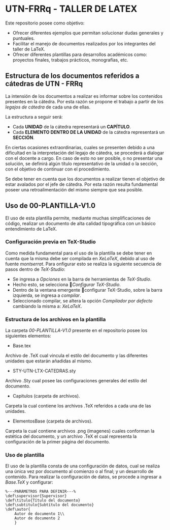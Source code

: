 # UTN-FRRq - TALLER DE LATEX 

Este repositorio posee como objetivo:

- Ofrecer diferentes ejemplos que permitan solucionar dudas generales y puntuales.
- Facilitar el manejo de documentos realizados por los integrantes del taller de LaTeX.
- Ofrecer diferentes plantillas para desarrollos académicos como: proyectos finales, trabajos prácticos, monografías, etc.

## Estructura de los documentos referidos a cátedras de UTN - FRRq

La intensión de los documentos a realizar es informar sobre los contenidos presentes en la cátedra. Por esta razón se propone el trabajo a partir de los *legajos de cátedra* de cada una de ellas. 

La estructura a seguir será:

- Cada **UNIDAD** de la cátedra representará un **CAPÍTULO**.
- Cada **ELEMENTO DENTRO DE LA UNIDAD** de la cátedra representará un **SECCIÓN**.

En ciertas ocasiones extraordinarias, cuales se presenten debido a una dificultad en la interpretación del legajo de cátedra, se procederá a dialogar con el docente a cargo. En caso de esto no ser posible, o no presentar una solución, se definirá algún título representativo de la unidad o la sección, con el objetivo de continuar con el procedimiento.

Se debe tener en cuenta que los documentos a realizar tienen el objetivo de estar avalados por el jefe de cátedra. Por esta razón resulta fundamental poseer una retroalimentación del mismo siempre que sea posible.

## Uso de 00-PLANTILLA-V1.0

El uso de esta plantilla permite, mediante muchas simplificaciones de código, realizar un documento de alta calidad tipográfica con un básico entendimiento de LaTeX. 

### Configuración previa en TeX-Studio

Como medida fundamental para el uso de la plantilla se debe tener en cuenta que la misma debe ser compilada en *XeLaTeX*, debido al uso de fuente *montserrat*. Para onfigurar esto se realiza la siguiente secuencia de pasos dentro de *TeX-Studio*:

- Se ingresa a *Opciones* en la barra de herramientas de *TeX-Studio*.
- Hecho esto, se selecciona 🔧*Configurar TeX-Studio*. 
- Dentro de la ventana emergente 🔧configurar TeX-Studio, sobre la barra izquierda, se ingresa a *compilar*.
- Seleccionado compilar, se altera la opción *Compilador por defecto* cambiando la misma a: *XeLaTeX*.

### Estructura de los archivos en la plantilla

La carpeta *00-PLANTILLA-V1.0* presente en el repositorio posee los siguientes elementos:

- Base.tex

Archivo de .TeX cual vincula el estilo del documento y las diferentes unidades que estarán añadidas al mismo.
  
- STY-UTN-LTX-CATEDRAS.sty

Archivo .Sty cual posee las configuraciones generales del estilo del documento.

- Capitulos (carpeta de archivos).

Carpeta la cual contiene los archivos .TeX referidos a cada una de las unidades.

- ElementosBase (carpeta de archivos).

Carpeta la cual contiene archivos .png (imagenes) cuales conforman la estética del documento, y un archivo .TeX el cual representa la configuración de la primer página del documento.

### Uso de plantilla

El uso de la plantilla consta de una configuración de datos, cual se realiza una única vez por documento al comienzo o al final; y un desarrollo de contenido. Para realizar la configuración de datos, se procede a ingresar a *Base.TeX* y configurar:

``` TeX
%---PARÁMETROS PARA DEFINIR---%
\def\supervisor{Supervisor}
\def\titulo{Título del documento}
\def\subtitulo{Subtítulo del documento}
\def\autor{
	Autor de documento 1\\
	Autor de documento 2
	}
```


